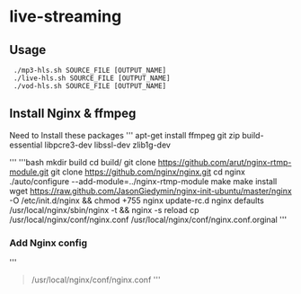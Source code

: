 # live-streaming
## Usage
```shell
 ./mp3-hls.sh SOURCE_FILE [OUTPUT_NAME]
 ./live-hls.sh SOURCE_FILE [OUTPUT_NAME]
 ./vod-hls.sh SOURCE_FILE [OUTPUT_NAME]
 ```
## Install Nginx & ffmpeg
Need to Install these packages
'''
apt-get install ffmpeg git zip build-essential libpcre3-dev libssl-dev zlib1g-dev

'''
'''bash
mkdir build
cd build/
git clone https://github.com/arut/nginx-rtmp-module.git
git clone https://github.com/nginx/nginx.git
cd nginx
./auto/configure --add-module=../nginx-rtmp-module
make
make install
wget https://raw.github.com/JasonGiedymin/nginx-init-ubuntu/master/nginx -O /etc/init.d/nginx && chmod +755 nginx
update-rc.d nginx defaults
/usr/local/nginx/sbin/nginx -t && nginx -s reload
cp /usr/local/nginx/conf/nginx.conf /usr/local/nginx/conf/nginx.conf.orginal
'''
### Add Nginx config
'''
> /usr/local/nginx/conf/nginx.conf
'''